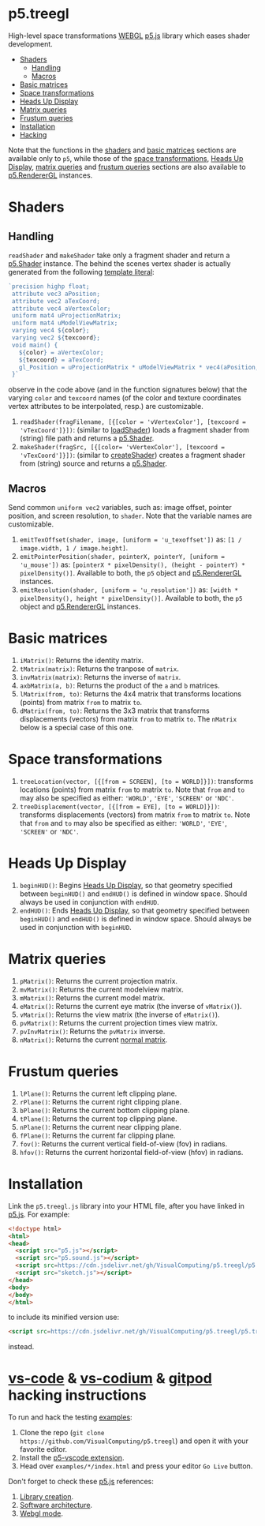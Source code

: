 # p5.treegl

High-level space transformations [WEBGL](https://p5js.org/reference/#/p5/WEBGL) [p5.js](https://p5js.org/) library which eases shader development.

- [Shaders](#shaders)
  - [Handling](#handling)
  - [Macros](#macros)
- [Basic matrices](#basic-matrices)
- [Space transformations](#space-transformations)
- [Heads Up Display](#heads-up-display)
- [Matrix queries](#matrix-queries)
- [Frustum queries](#frustum-queries)
- [Installation](#installation)
- [Hacking](#vs-code--vs-codium--gitpod-hacking-instructions)

Note that the functions in the [shaders](#shaders) and [basic matrices](#basic-matrices) sections are available only to `p5`, while those of the [space transformations](#space-transformations), [Heads Up Display](#heads-up-display), [matrix queries](#matrix-queries) and [frustum queries](#frustum-queries) sections are also available to [p5.RendererGL](https://p5js.org/reference/#/p5.Renderer) instances.

# Shaders

## Handling

`readShader` and `makeShader` take only a fragment shader and return a [p5.Shader](https://p5js.org/reference/#/p5.Shader) instance. The behind the scenes vertex shader is actually generated from the following [template literal](https://developer.mozilla.org/en-US/docs/Web/JavaScript/Reference/Template_literals):

```js
`precision highp float;
 attribute vec3 aPosition;
 attribute vec2 aTexCoord;
 attribute vec4 aVertexColor;
 uniform mat4 uProjectionMatrix;
 uniform mat4 uModelViewMatrix;
 varying vec4 ${color};
 varying vec2 ${texcoord};
 void main() {
   ${color} = aVertexColor;
   ${texcoord} = aTexCoord;
   gl_Position = uProjectionMatrix * uModelViewMatrix * vec4(aPosition, 1.0);
 }`
```

observe in the code above (and in the function signatures below) that the varying `color` and `texcoord` names (of the color and texture coordinates vertex attributes to be interpolated, resp.) are customizable.

1. `readShader(fragFilename, [{[color = 'vVertexColor'], [texcoord = 'vTexCoord']}])`: (similar to [loadShader](https://p5js.org/reference/#/p5/loadShader)) loads a fragment shader from (string) file path and returns a [p5.Shader](https://p5js.org/reference/#/p5.Shader).
2. `makeShader(fragSrc, [{[color= 'vVertexColor'], [texcoord = 'vTexCoord']}])`: (similar to [createShader](https://p5js.org/reference/#/p5/createShader)) creates a fragment shader from (string) source and returns a [p5.Shader](https://p5js.org/reference/#/p5.Shader).

## Macros

Send common `uniform vec2` variables, such as: image offset, pointer position, and screen resolution, to `shader`. Note that the variable names are customizable.

1. `emitTexOffset(shader, image, [uniform = 'u_texoffset'])` as: `[1 / image.width, 1 / image.height]`.
2. `emitPointerPosition(shader, pointerX, pointerY, [uniform = 'u_mouse'])` as: `[pointerX * pixelDensity(), (height - pointerY) * pixelDensity()]`. Available to both, the `p5` object and [p5.RendererGL](https://p5js.org/reference/#/p5.Renderer) instances.
3. `emitResolution(shader, [uniform = 'u_resolution'])` as: `[width * pixelDensity(), height * pixelDensity()]`. Available to both, the `p5` object and [p5.RendererGL](https://p5js.org/reference/#/p5.Renderer) instances.

# Basic matrices

1. `iMatrix()`: Returns the identity matrix.
2. `tMatrix(matrix)`: Returns the tranpose of `matrix`.
3. `invMatrix(matrix)`: Returns the inverse of `matrix`.
4. `axbMatrix(a, b)`: Returns the product of the `a` and `b` matrices.
5. `lMatrix(from, to)`: Returns the 4x4 matrix that transforms locations (points) from matrix `from` to matrix `to`.
6. `dMatrix(from, to)`: Returns the 3x3 matrix that transforms displacements (vectors) from matrix `from` to matrix `to`. The `nMatrix` below is a special case of this one.

# Space transformations

1. `treeLocation(vector, [{[from = SCREEN], [to = WORLD]}])`: transforms locations (points) from matrix `from` to matrix `to`. Note that `from` and `to` may also be specified as either: `'WORLD'`, `'EYE'`, `'SCREEN'` or `'NDC'`.
2. `treeDisplacement(vector, [{[from = EYE], [to = WORLD]}])`: transforms displacements (vectors) from matrix `from` to matrix `to`. Note that `from` and `to` may also be specified as either: `'WORLD'`, `'EYE'`, `'SCREEN'` or `'NDC'`.

# Heads Up Display

1. `beginHUD()`: Begins [Heads Up Display](https://en.wikipedia.org/wiki/Head-up_display), so that geometry specified between `beginHUD()` and `endHUD()` is defined in window space. Should always be used in conjunction with `endHUD`.
2. `endHUD()`: Ends [Heads Up Display](https://en.wikipedia.org/wiki/Head-up_display), so that geometry specified between `beginHUD()` and `endHUD()` is defined in window space. Should always be used in conjunction with `beginHUD`.

# Matrix queries

1. `pMatrix()`: Returns the current projection matrix.
2. `mvMatrix()`: Returns the current modelview matrix.
3. `mMatrix()`: Returns the current model matrix.
4. `eMatrix()`: Returns the current eye matrix (the inverse of `vMatrix()`).
5. `vMatrix()`: Returns the view matrix (the inverse of `eMatrix()`).
6. `pvMatrix()`: Returns the current projection times view matrix.
7. `pvInvMatrix()`: Returns the `pvMatrix` inverse.
8. `nMatrix()`: Returns the current [normal matrix](http://www.lighthouse3d.com/tutorials/glsl-12-tutorial/the-normal-matrix/).

# Frustum queries

1. `lPlane()`: Returns the current left clipping plane.
2. `rPlane()`: Returns the current right clipping plane.
3. `bPlane()`: Returns the current bottom clipping plane.
4. `tPlane()`: Returns the current top clipping plane.
5. `nPlane()`: Returns the current near clipping plane.
6. `fPlane()`: Returns the current far clipping plane.
7. `fov()`: Returns the current vertical field-of-view (fov) in radians.
8. `hfov()`: Returns the current horizontal field-of-view (hfov) in radians.

# Installation

Link the `p5.treegl.js` library into your HTML file, after you have linked in [p5.js](https://p5js.org/libraries/). For example:

```html | index.html
<!doctype html>
<html>
<head>
  <script src="p5.js"></script>
  <script src="p5.sound.js"></script>
  <script src=https://cdn.jsdelivr.net/gh/VisualComputing/p5.treegl/p5.treegl.js></script>
  <script src="sketch.js"></script>
</head>
<body>
</body>
</html>
```

to include its minified version use:

```html
<script src=https://cdn.jsdelivr.net/gh/VisualComputing/p5.treegl/p5.treegl.min.js></script>
```

instead.

# [vs-code](https://code.visualstudio.com/) & [vs-codium](https://vscodium.com/) & [gitpod](https://www.gitpod.io/) hacking instructions

To run and hack the testing [examples](https://github.com/VisualComputing/p5.treegl/tree/main/examples):

1. Clone the repo (`git clone https://github.com/VisualComputing/p5.treegl`) and open it with your favorite editor.
2. Install the [p5-vscode extension](https://marketplace.visualstudio.com/items?itemName=samplavigne.p5-vscode).
3. Head over `examples/*/index.html` and press your editor `Go Live` button.

Don't forget to check these [p5.js](https://p5js.org/) references:

1. [Library creation](https://github.com/processing/p5.js/blob/main/contributor_docs/creating_libraries.md).
2. [Software architecture](https://github.com/processing/p5.js/blob/main/src/core/README.md).
3. [Webgl mode](https://github.com/processing/p5.js/blob/main/contributor_docs/webgl_mode_architecture.md).

